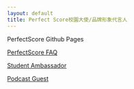 ```yaml
---
layout: default
title: Perfect Score校園大使/品牌形象代言人
---
```


PerfectScore Github Pages

[PerfectScore FAQ](https://perfectscoredev.github.io/pages/perfectscore-faq)

[Student Ambassador](https://perfectscoredev.github.io/pages/student-ambassador)

[Podcast Guest](https://perfectscoredev.github.io/pages/podcast-guest)